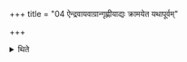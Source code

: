 +++
title = "04 ऐन्द्रवायवाग्रान्गृह्णीयाद्यः क्रामयेत यथापूर्वम्"

+++

<details><summary>थिते</summary>

ऐन्द्रवायवाग्रान्गृह्णीयाद्यः क्रामयेत यथापूर्वं प्रजाः कल्पेरन्निति । काम्यानि ग्रहाग्राणि ४
</details>
